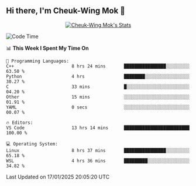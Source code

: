 ## Hi there, I'm Cheuk-Wing Mok 👋

<!--
**mozro0327/mozro0327** is a ✨ _special_ ✨ repository because its `README.md` (this file) appears on your GitHub profile.

Here are some ideas to get you started:

- 🔭 I’m currently working on ...
- 🌱 I’m currently learning ...
- 👯 I’m looking to collaborate on ...
- 🤔 I’m looking for help with ...
- 💬 Ask me about ...
- 📫 How to reach me: ...
- 😄 Pronouns: ...
- ⚡ Fun fact: ...
-->

<p align="center">
  <a href="https://github.com/mozro0327" class="rich-diff-level-one">
    <img src="https://github-readme-stats.vercel.app/api?username=mozro0327&title_color=333&text_color=777" alt="Cheuk-Wing Mok's Stats" >
    <!-- &hide=issues
    <img src="https://github-readme-stats.vercel.app/api?username=mozro0327&hide=issues&title_color=333&text_color=777" alt="Cheuk-Wing Mok's Stats" >
    -->
  </a>
</p>

<!--START_SECTION:waka-->
![Code Time](http://img.shields.io/badge/Code%20Time-3%2C187%20hrs%2010%20mins-blue)

📊 **This Week I Spent My Time On** 

```text
💬 Programming Languages: 
C++                      8 hrs 24 mins       ████████████████░░░░░░░░░   63.50 % 
Python                   4 hrs               ████████░░░░░░░░░░░░░░░░░   30.27 % 
C                        33 mins             █░░░░░░░░░░░░░░░░░░░░░░░░   04.20 % 
Other                    15 mins             ░░░░░░░░░░░░░░░░░░░░░░░░░   01.91 % 
YAML                     0 secs              ░░░░░░░░░░░░░░░░░░░░░░░░░   00.07 % 

🔥 Editors: 
VS Code                  13 hrs 14 mins      █████████████████████████   100.00 % 

💻 Operating System: 
Linux                    8 hrs 37 mins       ████████████████░░░░░░░░░   65.18 % 
WSL                      4 hrs 36 mins       █████████░░░░░░░░░░░░░░░░   34.82 % 
```


 Last Updated on 17/01/2025 20:05:20 UTC
<!--END_SECTION:waka-->
